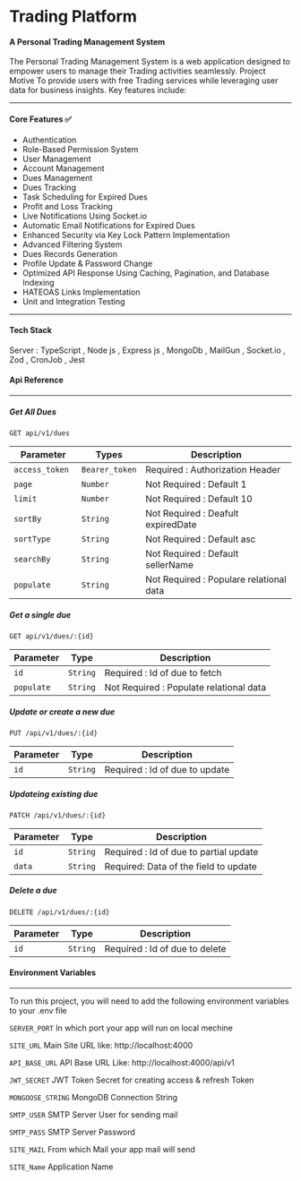 # Trading Platform

#### A Personal Trading Management System

The Personal Trading Management System is a web application designed to empower users to manage their Trading activities seamlessly. 
Project Motive To provide users with free Trading services while leveraging user data for business insights. Key features include:

<hr>

#### Core Features ✅
 + Authentication
 + Role-Based Permission System
 + User Management
 + Account Management
 + Dues Management
 + Dues Tracking
 + Task Scheduling for Expired Dues
 + Profit and Loss Tracking
 + Live Notifications Using Socket.io
 + Automatic Email Notifications for Expired Dues
 + Enhanced Security via Key Lock Pattern Implementation
 + Advanced Filtering System
 + Dues Records Generation
 + Profile Update & Password Change
 + Optimized API Response Using Caching, Pagination, and Database Indexing
 + HATEOAS Links Implementation
 + Unit and Integration Testing

<hr>

#### Tech Stack
Server : TypeScript ,  Node js , Express js , MongoDb , MailGun , Socket.io , Zod , CronJob , Jest

#### Api Reference
---

##### Get All Dues

```
GET api/v1/dues
```
| Parameter        |     Types        |   Description                           |
| -----------------|------------------|-----------------------------------------|
| `access_token `  | `Bearer_token`   | Required : Authorization Header         |
| `page `          | `Number`         | Not Required : Default 1                |
| `limit `         | `Number`         | Not Required : Default 10               |
| `sortBy`         | `String`         | Not Required : Deafult expiredDate      |
| `sortType`       | `String`         | Not Required : Default asc              |
| `searchBy`       | `String`         | Not Required : Default sellerName       |
| `populate`       | `String`         | Not Required : Populare relational data | 

##### Get a single due 

```
GET api/v1/dues/:{id}
```
| Parameter   | Type     | Description                             |
|-------------|----------|-----------------------------------------|
| `id`        | `String` | Required : Id of due to fetch           |
|`populate`   | `String` | Not Required : Populate relational data |


##### Update or create a new due

```
PUT /api/v1/dues/:{id}
```

| Parameter        | Type        | Description                    |
|------------------|-------------| --------------------------------|
|`id`              | `String`    | Required : Id of due to update |


##### Updateing existing due 

```
PATCH /api/v1/dues/:{id}
```

| Parameter | Type     | Description                           | 
|-----------|----------|---------------------------------------|
|`id`       |`String`  |Required : Id of due to partial update |
|`data`     |`String`  |Required: Data of the field to update  |

##### Delete a due 

```
DELETE /api/v1/dues/:{id}
```

| Parameter   | Type    | Description                    |
|-------------|---------|--------------------------------|
| `id`        | `String`| Required : Id of due to delete |

#### Environment Variables

<hr>

To run this project, you will need to add the following environment variables to your .env file

`SERVER_PORT` In which port your app will run on local mechine

`SITE_URL` Main Site URL like: http://localhost:4000

`API_BASE_URL` API Base URL Like: http://localhost:4000/api/v1

`JWT_SECRET` JWT Token Secret for creating access & refresh Token

`MONGOOSE_STRING` MongoDB Connection String

`SMTP_USER` SMTP Server User for sending mail

`SMTP_PASS` SMTP Server Password

`SITE_MAIL` From which Mail your app mail will send

`SITE_Name` Application Name
